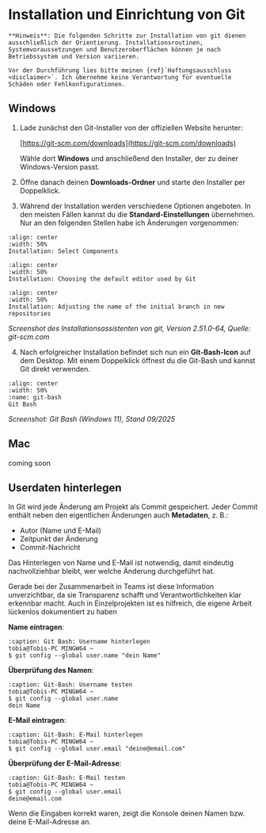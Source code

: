 # Installation und Einrichtung von Git

```{attention}
**Hinweis**: Die folgenden Schritte zur Installation von git dienen ausschließlich der Orientierung. Installationsroutinen, Systemvoraussetzungen und Benutzeroberflächen können je nach Betriebssystem und Version variieren.  

Vor der Durchführung lies bitte meinen {ref}`Haftungsausschluss <disclaimer>`. Ich übernehme keine Verantwortung für eventuelle Schäden oder Fehlkonfigurationen.  
```

## Windows

1. Lade zunächst den Git-Installer von der offiziellen Website herunter:

    [https://git-scm.com/downloads](https://git-scm.com/downloads)

    Wähle dort **Windows** und anschließend den Installer, der zu deiner Windows-Version passt.

2. Öffne danach deinen **Downloads-Ordner** und starte den Installer per Doppelklick.

3. Während der Installation werden verschiedene Optionen angeboten. In den meisten Fällen kannst du die **Standard-Einstellungen** übernehmen.\
    Nur an den folgenden Stellen habe ich Änderungen vorgenommen:

```{figure} bilder/1-installation_components.png
:align: center
:width: 50%
Installation: Select Components
```
```{figure} bilder/2-installation_editor.png
:align: center
:width: 50%
Installation: Choosing the default editor used by Git
```
```{figure} bilder/3-installation_branch.png
:align: center
:width: 50%
Installation: Adjusting the name of the initial branch in new repositories
```
*Screenshot des Installationsassistenten von git, Version 2.51.0-64, Quelle: git-scm.com*

4. Nach erfolgreicher Installation befindet sich nun ein **Git-Bash-Icon** auf dem Desktop. Mit einem Doppelklick öffnest du die Git-Bash und kannst Git direkt verwenden.

```{figure} bilder/4-installation_git-bash.png
:align: center
:width: 50%
:name: git-bash
Git Bash
```
*Screenshot: Git Bash (Windows 11), Stand 09/2025*

## Mac

coming soon

## Userdaten hinterlegen

In Git wird jede Änderung am Projekt als Commit gespeichert. Jeder Commit enthält neben den eigentlichen Änderungen auch **Metadaten**, z. B.:

- Autor (Name und E-Mail)
- Zeitpunkt der Änderung
- Commit-Nachricht

Das Hinterlegen von Name und E-Mail ist notwendig, damit eindeutig nachvollziehbar bleibt, wer welche Änderung durchgeführt hat.

Gerade bei der Zusammenarbeit in Teams ist diese Information unverzichtbar, da sie Transparenz schafft und Verantwortlichkeiten klar erkennbar macht. Auch in Einzelprojekten ist es hilfreich, die eigene Arbeit lückenlos dokumentiert zu haben

**Name eintragen**:

```{code-block} console
:caption: Git Bash: Username hinterlegen
tobia@Tobis-PC MINGW64 ~
$ git config --global user.name "dein Name"
```

**Überprüfung des Namen**:

```{code-block} console
:caption: Git-Bash: Username testen
tobia@Tobis-PC MINGW64 ~
$ git config --global user.name
dein Name
```

**E-Mail eintragen**:

```{code-block} console
:caption: Git-Bash: E-Mail hinterlegen
tobia@Tobis-PC MINGW64 ~
$ git config --global user.email "deine@email.com"
```
**Überprüfung der E-Mail-Adresse**:

```{code-block} console
:caption: Git-Bash: E-Mail testen
tobia@Tobis-PC MINGW64 ~
$ git config --global user.email
deine@email.com
```
Wenn die Eingaben korrekt waren, zeigt die Konsole deinen Namen bzw. deine E-Mail-Adresse an.